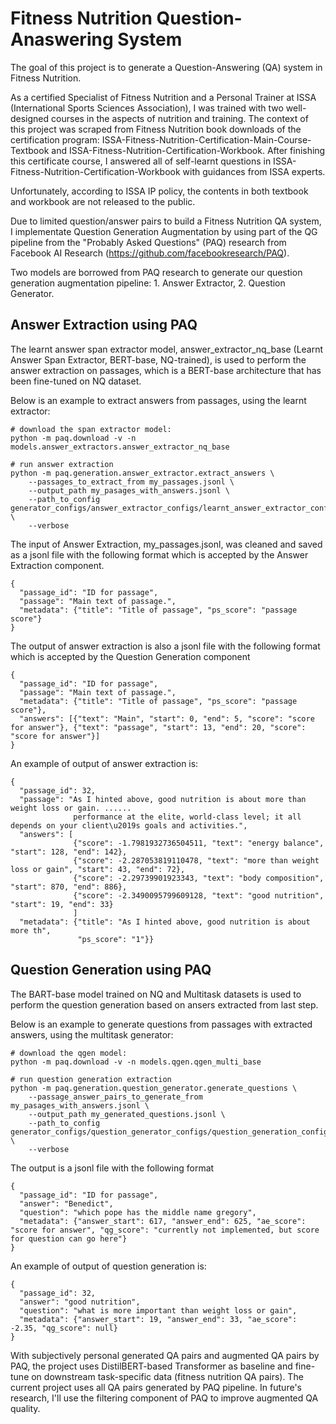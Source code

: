 # Fitness Nutrition Question-Anaswering System

The goal of this project is to generate a Question-Answering (QA) system in Fitness Nutrition.

As a certified Specialist of Fitness Nutrition and a Personal Trainer at ISSA (International Sports Sciences Association), I was trained with two well-designed courses in the aspects of nutrition and training. The context of this project was scraped from Fitness Nutrition book downloads of the certification program: ISSA-Fitness-Nutrition-Certification-Main-Course-Textbook and ISSA-Fitness-Nutrition-Certification-Workbook. After finishing this certificate course, I answered all of self-learnt questions in ISSA-Fitness-Nutrition-Certification-Workbook with guidances from ISSA experts.

Unfortunately, according to ISSA IP policy, the contents in both textbook and workbook are not released to the public.

Due to limited question/answer pairs to build a Fitness Nutrition QA system, I implementate Question Generation Augmentation by using part of the QG pipeline from the "Probably Asked Questions" (PAQ) research from Facebook AI Research (https://github.com/facebookresearch/PAQ).   

Two models are borrowed from PAQ research to generate our question generation augmentation pipeline: 1. Answer Extractor, 2. Question Generator.


## Answer Extraction using PAQ
The learnt answer span extractor model, answer_extractor_nq_base (Learnt Answer Span Extractor, BERT-base, NQ-trained), is used to perform the answer extraction on passages, which is a BERT-base architecture that has been fine-tuned on NQ dataset.

Below is an example to extract answers from passages, using the learnt extractor:

```
# download the span extractor model:
python -m paq.download -v -n models.answer_extractors.answer_extractor_nq_base

# run answer extraction
python -m paq.generation.answer_extractor.extract_answers \
    --passages_to_extract_from my_passages.jsonl \
    --output_path my_pasages_with_answers.jsonl \
    --path_to_config generator_configs/answer_extractor_configs/learnt_answer_extractor_config.json \
    --verbose
```

The input of Answer Extraction, my_passages.jsonl, was cleaned and saved as a jsonl file with the following format which is accepted by the Answer Extraction component.
```
{
  "passage_id": "ID for passage", 
  "passage": "Main text of passage.",
  "metadata": {"title": "Title of passage", "ps_score": "passage score"}
}
```

The output of answer extraction is also a jsonl file with the following format which is accepted by the Question Generation component
```
{
  "passage_id": "ID for passage", 
  "passage": "Main text of passage.",
  "metadata": {"title": "Title of passage", "ps_score": "passage score"},
  "answers": [{"text": "Main", "start": 0, "end": 5, "score": "score for answer"}, {"text": "passage", "start": 13, "end": 20, "score": "score for answer"}]
}
```
An example of output of answer extraction is:
```
{
  "passage_id": 32, 
  "passage": "As I hinted above, good nutrition is about more than weight loss or gain. ......
              performance at the elite, world-class level; it all depends on your client\u2019s goals and activities.", 
  "answers": [
              {"score": -1.7981932736504511, "text": "energy balance", "start": 128, "end": 142}, 
              {"score": -2.287053819110478, "text": "more than weight loss or gain", "start": 43, "end": 72},
              {"score": -2.29739901923343, "text": "body composition", "start": 870, "end": 886}, 
              {"score": -2.3490095799609128, "text": "good nutrition", "start": 19, "end": 33} 
              ]          
  "metadata": {"title": "As I hinted above, good nutrition is about more th", 
               "ps_score": "1"}}
 ```
 
## Question Generation using PAQ
The BART-base model trained on NQ and Multitask datasets is used to perform the question generation based on ansers extracted from last step. 

Below is an example to generate questions from passages with extracted answers, using the multitask generator:

```
# download the qgen model:
python -m paq.download -v -n models.qgen.qgen_multi_base

# run question generation extraction
python -m paq.generation.question_generator.generate_questions \
    --passage_answer_pairs_to_generate_from my_pasages_with_answers.jsonl \
    --output_path my_generated_questions.jsonl \
    --path_to_config generator_configs/question_generator_configs/question_generation_config.json \
    --verbose
```
The output is a jsonl file with the following format
```
{
  "passage_id": "ID for passage", 
  "answer": "Benedict", 
  "question": "which pope has the middle name gregory",
  "metadata": {"answer_start": 617, "answer_end": 625, "ae_score": "score for answer", "qg_score": "currently not implemented, but score for question can go here"}
}
```
An example of output of question generation is:
```
{
  "passage_id": 32, 
  "answer": "good nutrition", 
  "question": "what is more important than weight loss or gain", 
  "metadata": {"answer_start": 19, "answer_end": 33, "ae_score": -2.35, "qg_score": null}
}
```


With subjectively personal generated QA pairs and augmented QA pairs by PAQ, the project uses DistilBERT-based Transformer as baseline and fine-tune on downstream task-specific data (fitness nutrition QA pairs). The current project uses all QA pairs generated by PAQ pipeline. In future's research, I'll use the filtering component of PAQ to improve augmented QA quality.  


